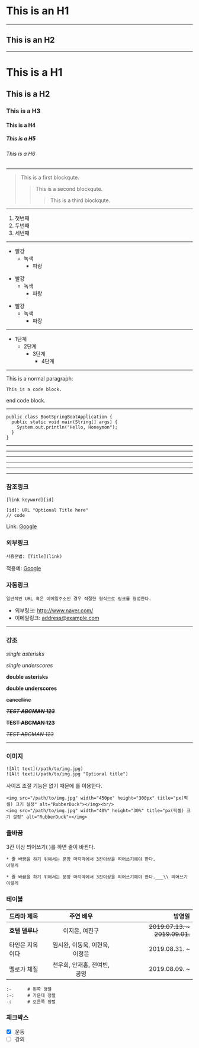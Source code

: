 This is an H1
=============

---

This is an H2
-------------

---

# This is a H1
## This is a H2
### This is a H3
#### This is a H4
##### This is a H5
###### This is a H6

---

> This is a first blockqute.
>	> This is a second blockqute.
>	>	> This is a third blockqute.

---

1. 첫번째
2. 두번째
3. 세번째

---

* 빨강
  * 녹색
    * 파랑

+ 빨강
  + 녹색
    + 파랑

- 빨강
  - 녹색
    - 파랑

---

* 1단계
  - 2단계
    + 3단계
      + 4단계

---

This is a normal paragraph:

    This is a code block.

end code block.

---

```
public class BootSpringBootApplication {
  public static void main(String[] args) {
    System.out.println("Hello, Honeymon");
  }
}
```

---

* * *

***

*****

- - -

---------------------------------------

### 참조링크
	[link keyword][id]

	[id]: URL "Optional Title here"
	// code
Link: [Google][googlelink]

[googlelink]: https://google.com "Go google"

### 외부링크
	사용문법: [Title](link)
적용예: [Google](https://google.com, "google link")

### 자동링크
	일반적인 URL 혹은 이메일주소인 경우 적절한 형식으로 링크를 형성한다.

* 외부링크: <http://www.naver.com/>
* 이메일링크: <address@example.com>

---

### 강조

*single asterisks*

_single underscores_

**double asterisks**

__double underscores__

~~cancelline~~

~~___TEST ABCMAN 123___~~

~~__TEST ABCMAN 123__~~

~~_TEST ABCMAN 123_~~

---

### 이미지
	![Alt text](/path/to/img.jpg)
	![Alt text](/path/to/img.jpg "Optional title")

사이즈 조절 기능은 없기 때문에 <img width="" height=""></img>를 이용한다.

	<img src="/path/to/img.jpg" width="450px" height="300px" title="px(픽셀) 크기 설정" alt="RubberDuck"></img><br/>
	<img src="/path/to/img.jpg" width="40%" height="30%" title="px(픽셀) 크기 설정" alt="RubberDuck"></img>

### 줄바꿈
3칸 이상 띄어쓰기( )를 하면 줄이 바뀐다.

	* 줄 바꿈을 하기 위해서는 문장 마지막에서 3칸이상을 띄어쓰기해야 한다.
	이렇게

	* 줄 바꿈을 하기 위해서는 문장 마지막에서 3칸이상을 띄어쓰기해야 한다.___\\ 띄어쓰기
	이렇게


### 테이블

| 드라마 제목 | 주연 배우 | 방영일 |
|:-----------|:-----------:|------:|
| **호텔 델루나** | 이지은, 여진구 | ~~2019.07.13. ~ 2019.09.01.~~ |
| 타인은 지옥이다 | 임시완, 이동욱, 이현욱, 이정은 | 2019.08.31. ~ |
| 멜로가 체질 | 천우희, 안재홍, 전여빈, 공명 | 2019.08.09. ~ |

	:-		# 왼쪽 정렬
	:-:		# 가운데 정렬
	-:		# 오른쪽 정렬

### 체크박스

- [x] 운동
- [ ] 강의
